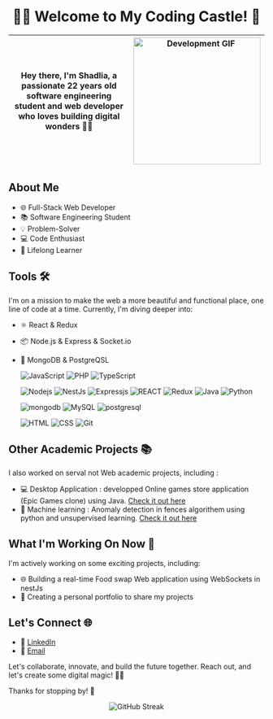 <h1 align="center">👩‍💻 Welcome to My Coding Castle! 🏰</h1>

| Hey there, I'm Shadlia, a passionate 22 years old software engineering student and web developer who loves building digital wonders 👩‍💼 | <img src="https://media.giphy.com/media/SpopD7IQN2gK3qN4jS/giphy.gif" alt="Development GIF" width="250px"> |
| :---: | --- |

## About Me

- 🌐 Full-Stack Web Developer
- 📚  Software Engineering Student
- 💡 Problem-Solver 
- 💻 Code Enthusiast
- 🌟 Lifelong Learner
  
## Tools 🛠️

I'm on a mission to make the web a more beautiful and functional place, one line of code at a time. Currently, I'm diving deeper into:

- ⚛️ React & Redux
- 📦 Node.js & Express & Socket.io
- 💾 MongoDB & PostgreQSL

  ![JavaScript](https://img.shields.io/badge/JavaScript-323330?style=for-the-badge&logo=javascript&logoColor=F7DF1E)
  ![PHP](https://img.shields.io/badge/PHP-777BB4?style=for-the-badge&color=302d41&logo=php&logoColor=F7DF1E)
  ![TypeScript](https://img.shields.io/badge/-TypeScript-05122A?style=for-the-badge&color=302d41&logo=typescript&logoColor=007acc)
 

  ![Nodejs](https://img.shields.io/badge/-Node-05122A?style=for-the-badge&color=302d41&logo=node.js&logoColor=3c873a)
  ![NestJs](https://img.shields.io/badge/-Nest.js-05122A?style=for-the-badge&color=302d41&logo=nest.js&logoColor=3c873a)
  ![Expressjs](https://img.shields.io/badge/Express.js-404D59?style=for-the-badge&color=302d41&logo=express.js&logoColor=3c873a)
  ![REACT](https://img.shields.io/badge/-React-05122A?style=for-the-badge&color=302d41&logo=react&logoColor=61dbfb)
  ![Redux](https://img.shields.io/badge/Redux-593D88?style=for-the-badge&color=302d41&logo=redux&logoColor=3c873a)
  ![Java](https://img.shields.io/badge/Java-ED8B00?style=for-the-badge&color=302d41&logo=openjdk&logoColor=007acc) 
  ![Python](https://img.shields.io/badge/-Python-05122A?style=for-the-badge&color=302d41&logo=python)


  ![mongodb](https://img.shields.io/badge/MongoDB-4EA94B?style=for-the-badge&color=302d41&logo=mongodb&logoColor=3c873a)
  ![MySQL](https://img.shields.io/badge/-SQL-05122A?style=for-the-badge&color=302d41&logo=mysql&logoColor=0064a5)
  ![postgresql](https://img.shields.io/badge/PostgreSQL-316192?style=for-the-badge&color=302d41&logo=postgresql&logoColor=0064a5)


  ![HTML](https://img.shields.io/badge/HTML-239120?style=for-the-badge&color=302d41&logo=html5&logoColor=007acc)
  ![CSS](https://img.shields.io/badge/CSS-239120?&style=for-the-badge&color=302d41&logo=css3&logoColor=007acc)
  ![Git](https://img.shields.io/badge/-Git-05122A?style=for-the-badge&color=302d41&logo=git)

## Other Academic Projects 📚
I also worked on serval not Web academic projects, including :
- 💻 Desktop Application : developped Online games store application (Epic Games clone) using Java. [Check it out here ](https://github.com/shadlia/Epic-Games-Clone) 
- 🤖 Machine learning : Anomaly detection in fences algorithem using python and unsupervised learning. [Check it out here](https://github.com/shadlia/anomaly_detection_fences.git)

## What I'm Working On Now 🔧

I'm actively working on some exciting projects, including:

- 🌐 Building a real-time Food swap Web application using WebSockets in nestJs
- 🎯 Creating a personal portfolio to share my projects

## Let's Connect 🌐

- 💬 [LinkedIn](https://www.linkedin.com/in/shadlia-el-amri-aa97211b4/)
- 📧 [Email](shadliaelamri@gmail.com)

Let's collaborate, innovate, and build the future together. Reach out, and let's create some digital magic! 💫✨

Thanks for stopping by! 💖
<p align="center">
  <img src="https://github-readme-streak-stats.herokuapp.com/?user=shadlia&theme=dark" alt="GitHub Streak">
</p>



